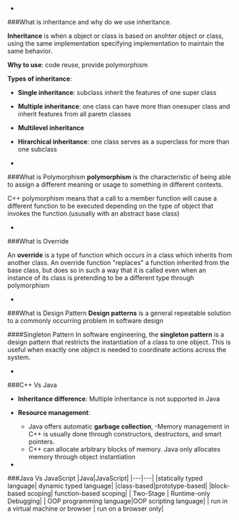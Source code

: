 -
###What is inheritance and why do we use inheritance.

**Inheritance** is when a object or class is based on anohter object or class, using the same implementation specifying implementation to maintain the same behavior.

**Why to use**: code reuse, provide polymorphism

**Types of inheritance**: 

- **Single inheritance**: subclass inherit the features of one super class
- **Multiple inheritance**: one class can have more than onesuper class and inherit features from all paretn classes
- **Multilevel inheritance**
- **Hirarchical inheritance**: one class serves as a superclass for more than one subclass

-
###What is Polymorphism
**polymorphism** is the characteristic of being able to assign a different meaning or usage to something in different contexts.

C++ polymorphism means that a call to a member function will cause a different function to be executed depending on the type of object that invokes the function.(ususally with an abstract base class)

-
###What is Override

An **override** is a type of function which occurs in a class which inherits from another class. An override function "replaces" a function inherited from the base class, but does so in such a way that it is called even when an instance of its class is pretending to be a different type through polymorphism

-
###What is Design Pattern
**Design patterns** is a general repeatable solution to a commonly occurring problem in software design

####Singleton Pattern
In software engineering, the **singleton pattern** is a design pattern that restricts the instantiation of a class to one object. This is useful when exactly one object is needed to coordinate actions across the system.


-
###C++ Vs Java
- **Inheritance difference**: Multiple inheritance is not supported in Java
- **Resource management**: 
  - Java offers automatic **garbage collection**, 
-Memory management in C++ is usually done through constructors, destructors, and smart pointers.
  - C++ can allocate arbitrary blocks of memory. Java only allocates memory through object instantiation


-

###Java Vs JavaScript
|Java|JavaScript|
|---|---|
|statically typed language| dynamic typed language|
|class-based|prototype-based|
|block-based scoping| function-based scoping|
| Two-Stage | Runtime-only Debugging|
| OOP programming language|OOP scripting language|
| run in a virtual machine or browser | run on a browser only|










